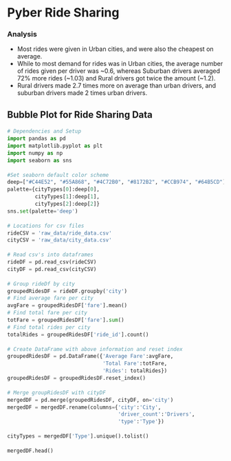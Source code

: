 
# Pyber Ride Sharing

### Analysis
- Most rides were given in Urban cities, and were also the cheapest on average.
- While to most demand for rides was in Urban cities, the average number of rides given per driver was ~0.6, whereas  Suburban drivers averaged 72% more rides (~1.03) and Rural drivers got twice the amount (~1.2).
- Rural drivers made 2.7 times more on average than urban drivers, and suburban drivers made 2 times urban drivers.

## Bubble Plot for Ride Sharing Data


```python
# Dependencies and Setup
import pandas as pd
import matplotlib.pyplot as plt
import numpy as np
import seaborn as sns

#Set seaborn default color scheme
deep=["#C44E52", "#55A868", "#4C72B0", "#8172B2", "#CCB974", "#64B5CD"]
palette={cityTypes[0]:deep[0],
         cityTypes[1]:deep[1],
         cityTypes[2]:deep[2]}
sns.set(palette='deep')

# Locations for csv files
rideCSV = 'raw_data/ride_data.csv'
cityCSV = 'raw_data/city_data.csv'

# Read csv's into dataframes
rideDF = pd.read_csv(rideCSV)
cityDF = pd.read_csv(cityCSV)

# Group rideDf by city
groupedRidesDF = rideDF.groupby('city')
# Find average fare per city
avgFare = groupedRidesDF['fare'].mean()
# Find total fare per city
totFare = groupedRidesDF['fare'].sum()
# Find total rides per city
totalRides = groupedRidesDF['ride_id'].count()

# Create DataFrame with above information and reset index
groupedRidesDF = pd.DataFrame({'Average Fare':avgFare,
                               'Total Fare':totFare,
                               'Rides': totalRides})
groupedRidesDF = groupedRidesDF.reset_index()

# Merge groupRidesDF with cityDF
mergedDF = pd.merge(groupedRidesDF, cityDF, on='city')
mergedDF = mergedDF.rename(columns={'city':'City',
                                    'driver_count':'Drivers',
                                    'type':'Type'})

cityTypes = mergedDF['Type'].unique().tolist()

mergedDF.head()
```




<div>
<!-- <style>
    .dataframe thead tr:only-child th {
        text-align: right;
    }

    .dataframe thead th {
        text-align: left;
    }

    .dataframe tbody tr th {
        vertical-align: top;
    }
</style> -->

<table border="1" class="dataframe">
  <thead>
    <tr style="text-align: right;">
      <th></th>
      <th>City</th>
      <th>Average Fare</th>
      <th>Rides</th>
      <th>Total Fare</th>
      <th>Drivers</th>
      <th>Type</th>
    </tr>
  </thead>
  <tbody>
    <tr>
      <th>0</th>
      <td>Alvarezhaven</td>
      <td>23.928710</td>
      <td>31</td>
      <td>741.79</td>
      <td>21</td>
      <td>Urban</td>
    </tr>
    <tr>
      <th>1</th>
      <td>Alyssaberg</td>
      <td>20.609615</td>
      <td>26</td>
      <td>535.85</td>
      <td>67</td>
      <td>Urban</td>
    </tr>
    <tr>
      <th>2</th>
      <td>Anitamouth</td>
      <td>37.315556</td>
      <td>9</td>
      <td>335.84</td>
      <td>16</td>
      <td>Suburban</td>
    </tr>
    <tr>
      <th>3</th>
      <td>Antoniomouth</td>
      <td>23.625000</td>
      <td>22</td>
      <td>519.75</td>
      <td>21</td>
      <td>Urban</td>
    </tr>
    <tr>
      <th>4</th>
      <td>Aprilchester</td>
      <td>21.981579</td>
      <td>19</td>
      <td>417.65</td>
      <td>49</td>
      <td>Urban</td>
    </tr>
  </tbody>
</table>
</div>




```python
# Group values by type of city
groupedType = mergedDF.groupby('Type')

# Create a bubble plot
sns.lmplot(x='Rides', y='Average Fare', data=mergedDF, hue='Type', size=10, aspect=1.5, fit_reg=False, legend=False, palette=palette, scatter_kws={'s': mergedDF['Drivers']*10,'linewidths':1,'edgecolor':'black'})

# Format plot
plt.title('Pyber Ride Share Data (2016)', fontsize=24) #Add title
plt.tick_params(axis='both', labelsize=14) #Format Axis
plt.xlabel('Total Number of Rides (Per City)', fontsize=18) #Create x-axis label
plt.xlim(0,36) #Format x-axis ticks
plt.ylabel('Average Fare($)', fontsize=18) #Create y-axis label
plt.ylim(18,51) #Format y-axis ticks
legend = plt.legend(title='City Types', loc='upper right', markerscale=.75, fontsize=14) #Create legend
legend.get_title().set_fontsize('18') #Set legend title font size
plt.figtext(1,.5,'Note:\nCircle size correlates with driver count per city.',fontsize=14) #Add note

# Show bubble plot
plt.show()
```


![png](outputs/output_4_0.png)


## Total Fares by City Type


```python
# Create function to create explode tuple
def createExplodeTuple(inputSeries):
    outputVariable = []
    for i in inputSeries:
        if i == inputSeries.max():
            outputVariable.append(0.05)
        else:
            outputVariable.append(0.0)
    return tuple(outputVariable)


faresByType = groupedType['Total Fare'].sum() #calculate total fares by city type
explode = createExplodeTuple(faresByType) #create explode tuple

# Create dataframe with above data
faresByTypeDF = pd.DataFrame({'Total Fare':faresByType})


# Create Pie Chart
faresByTypeDF.plot(kind='pie', subplots=True, autopct="%1.1f%%", legend=False, explode=explode)

# Format plot
plt.title('% of Total Fares by City Type', fontsize=14) #Add title
plt.ylabel('')
plt.axis("equal")

# Display plot
plt.show()
```


![png](outputs/output_6_0.png)


## Total Rides by City Type


```python
ridesByType = groupedType['Rides'].sum() #calculate total rides by city type
explode = createExplodeTuple(ridesByType) #create explode tuple

# Create dataframe with above data
ridesByTypeDF = pd.DataFrame({'Total Rides':ridesByType})

# Create Pie Chart
ridesByTypeDF.plot.pie(subplots=True, autopct="%1.1f%%", legend=False, explode=explode)

# Format plot
plt.title('% of Total Rides by City Type', fontsize=14) #Add title
plt.ylabel('')
plt.axis("equal")

# Display plot
plt.show()
```


![png](outputs/output_8_0.png)


## Total Drivers by City Type


```python
driversByType = groupedType['Drivers'].sum() #calculate total drivers by city type
explode = createExplodeTuple(driversByType) #create explode tuple

# Create dataframe with above data
driversByTypeDF = pd.DataFrame({'Total Drivers':driversByType})

# Create Pie Chart
driversByTypeDF.plot.pie(subplots=True, autopct="%1.1f%%", legend=False, explode=explode)

# Format plot
plt.title('% of Total Drivers by City Type', fontsize=14) #Add title
plt.ylabel('')
plt.axis("equal")

# Display plot
plt.show()
```


![png](outputs/output_10_0.png)



```python

```
